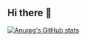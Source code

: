 ## Hi there 👋

[![Anurag's GitHub stats](https://github-readme-stats.vercel.app/api?username=j0gea&count_private=true&show_icons=true&theme=dark)](https://github.com/anuraghazra/github-readme-stats)

<!--
**j0gea/j0gea** is a ✨ _special_ ✨ repository because its `README.md` (this file) appears on your GitHub profile.

Here are some ideas to get you started:

- 🔭 I’m currently working on ...
- 🌱 I’m currently learning ...
- 👯 I’m looking to collaborate on ...
- 🤔 I’m looking for help with ...
- 💬 Ask me about ...
- 📫 How to reach me: ...
- 😄 Pronouns: ...
- ⚡ Fun fact: ...
-->
